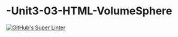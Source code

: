 # -Unit3-03-HTML-VolumeSphere
[![GitHub's Super Linter](https://github.com/ICS20-Programming-NoahS/-Unit3-03-HTML-VolumeSphere/workflows/GitHub's%20Super%20Linter/badge.svg)](https://github.com/ICS20-Programming-NoahS/-Unit3-03-HTML-VolumeSphere/actions)